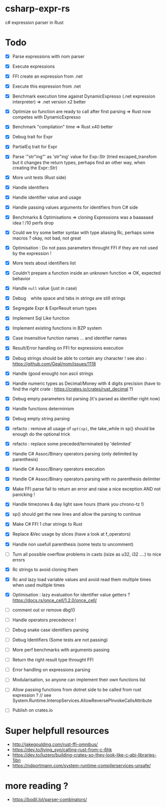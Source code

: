 # csharp-expr-rs

c# expression parser in Rust


# Todo
- [x] Parse expressions with nom parser
- [x] Execute expressions
- [x] FFI create an expression from .net
- [x] Execute this expression from .net
- [x] Benchmark execution time against DynamicExpresso (.net expression interpreter) => .net version x2 better
- [x] Optimize so function are ready to call after first parsing => Rust now competes with DynamicExpresso
- [x] Benchmark "compilation" time => Rust x40 better
- [x] Debug trait for Expr
- [x] PartialEq trait for Expr
- [x] Parse '"str\"ing"' as 'str"ing' value for Exp::Str (tried escaped_transfom but it changes the return types, perhaps find an other way, when creating the Expr::Str)
- [x] More unit tests (Rust side)
- [x] Handle identifiers
- [x] Handle identifier value and usage
- [x] Handle passing values arguments for identifiers from C# side
- [x] Benchmarks & Optimisations => cloning Expressions was a baaaaaad idea ! /10 perfs drop
- [x] Could we try some better syntax with type aliasing Rc<Expr>, perhaps some macros ? okay, not bad, not great
- [x] Optimisation : Do not pass parameters throught FFI if they are not used by the expression !
- [x] More tests about identifiers list
- [x] Couldn't prepare a function inside an unknown function => OK, expected behavior
- [x] Handle `null` value (just in case)
- [x] Debug ` ` white space and tabs in strings are still strings
- [x] Segregate Expr & ExprResult enum types
- [x] Implement Sql Like function
- [x] Implement existing functions in BZP system
- [x] Case insensitive function names ... and identifier names
- [x] Result/Error handling on FFI for expressions execution
- [x] Debug strings should be able to contain any character ! see also : https://github.com/Geal/nom/issues/1118 
- [x] Handle (good enough) non ascii strings
- [x] Handle numeric types as Decimal/Money with 4 digits precision (have to find the right crate : https://crates.io/crates/rust_decimal ?)
- [x] Debug empty parameters list parsing (it's parsed as identifier right now) 
- [x] Handle functions determinism
- [x] Debug empty string parsing
- [x] refacto : remove all usage of `opt(sp)`, the take_while in sp() should be enough do the optional trick
- [x] refacto : replace some preceded/terminated by 'delimited'
- [x] Handle C# Assoc/Binary operators parsing (only delimited by parenthesis)
- [x] Handle C# Assoc/Binary operators execution
- [x] Handle C# Assoc/Binary operators parsing with no parenthesis delimiter
- [x] Make FFI parse fail to return an error and raise a nice exception AND not panicking ! 
- [x] Handle timezones & day light save hours (thank you chrono-tz !)
- [x] sp() should get the new lines and allow the parsing to continue
- [x] Make C# FFI 1 char strings to Rust
- [x] Replace &Vec usage by slices (have a look at f_operators)
- [x] Handle non usefull parenthesis (some tests to uncomment)
- [ ] Turn all possible overflow problems in casts (isize as u32, i32 ....) to nice errors
- [x] Rc strings to avoid cloning them
- [x] Rc and lazy load variable values and avoid read them multiple times when used multiple times
- [x] Optimisation : lazy evaluation for identifier value getters ? https://docs.rs/once_cell/1.2.0/once_cell/
- [ ] comment out or remove dbg!()
- [ ] Handle operators precedence !
- [ ] Debug snake case identifiers parsing
- [ ] Debug Identifiers (Some tests are not passing)
- [ ] More perf benchmarks with arguments passing
- [ ] Return the right result type throught FFI
- [ ] Error handling on expressions parsing
- [ ] Modularisation, so anyone can implement their own functions list
- [ ] Allow passing functions from dotnet side to be called from rust expression ?    // see System.Runtime.InteropServices.AllowReversePInvokeCallsAttribute
- [ ] Publish on crates.io


# Super helpfull resources
- http://jakegoulding.com/rust-ffi-omnibus/
- https://dev.to/living_syn/calling-rust-from-c-6hk
- https://dev.to/luzero/building-crates-so-they-look-like-c-abi-libraries-1ibn
- https://ndportmann.com/system-runtime-compilerservices-unsafe/

# more reading ?
- https://bodil.lol/parser-combinators/
